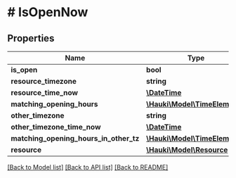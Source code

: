 # # IsOpenNow

## Properties

Name | Type | Description | Notes
------------ | ------------- | ------------- | -------------
**is_open** | **bool** |  |
**resource_timezone** | **string** |  | [optional]
**resource_time_now** | [**\DateTime**](\DateTime.md) |  |
**matching_opening_hours** | [**\Hauki\Model\TimeElement[]**](TimeElement.md) |  |
**other_timezone** | **string** |  | [optional]
**other_timezone_time_now** | [**\DateTime**](\DateTime.md) |  | [optional]
**matching_opening_hours_in_other_tz** | [**\Hauki\Model\TimeElement[]**](TimeElement.md) |  | [optional]
**resource** | [**\Hauki\Model\Resource**](Resource.md) |  |

[[Back to Model list]](../../README.md#models) [[Back to API list]](../../README.md#endpoints) [[Back to README]](../../README.md)
